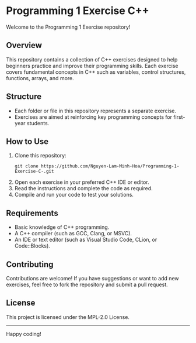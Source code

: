 # Programming 1 Exercise C++

Welcome to the Programming 1 Exercise repository!

## Overview

This repository contains a collection of C++ exercises designed to help beginners practice and improve their programming skills. Each exercise covers fundamental concepts in C++ such as variables, control structures, functions, arrays, and more.

## Structure

- Each folder or file in this repository represents a separate exercise.
- Exercises are aimed at reinforcing key programming concepts for first-year students.

## How to Use

1. Clone this repository:
   ```
   git clone https://github.com/Nguyen-Lam-Minh-Hoa/Programming-1-Exercise-C-.git
   ```
2. Open each exercise in your preferred C++ IDE or editor.
3. Read the instructions and complete the code as required.
4. Compile and run your code to test your solutions.

## Requirements

- Basic knowledge of C++ programming.
- A C++ compiler (such as GCC, Clang, or MSVC).
- An IDE or text editor (such as Visual Studio Code, CLion, or Code::Blocks).

## Contributing

Contributions are welcome! If you have suggestions or want to add new exercises, feel free to fork the repository and submit a pull request.

## License

This project is licensed under the MPL-2.0 License.

---

Happy coding!
